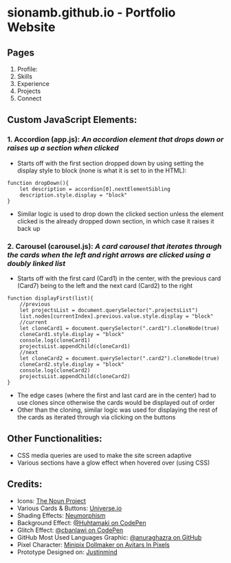 # sionamb.github.io - Portfolio Website

## Pages
  1. Profile: <em></em>
  2. Skills
  3. Experience
  4. Projects
  5. Connect

## Custom JavaScript Elements:
  ### 1. Accordion (app.js): <em>An accordion element that drops down or raises up a section when clicked</em>
 
  - Starts off with the first section dropped down by using setting the display style to block (none is what it is set to in the HTML):
```
function dropDown(){
    let description = accordion[0].nextElementSibling
    description.style.display = "block"
}
```
  - Similar logic is used to drop down the clicked section unless the element clicked is the already dropped down section, in which case it raises it back up 

### 2. Carousel (carousel.js): <em>A card carousel that iterates through the cards when the left and right arrows are clicked using a doubly linked list</em>
  - Starts off with the first card (Card1) in the center, with the previous card (Card7) being to the left and the next card (Card2) to the right
```
function displayFirst(list){
    //previous
    let projectsList = document.querySelector(".projectsList")
    list.nodes[currentIndex].previous.value.style.display = "block"
    //current
    let cloneCard1 = document.querySelector(".card1").cloneNode(true)
    cloneCard1.style.display = "block"
    console.log(cloneCard1)
    projectsList.appendChild(cloneCard1)
    //next
    let cloneCard2 = document.querySelector(".card2").cloneNode(true)
    cloneCard2.style.display = "block"
    console.log(cloneCard2)
    projectsList.appendChild(cloneCard2)
}
```
  - The edge cases (where the first and last card are in the center) had to use clones since otherwise the cards would be displayed out of order
  - Other than the cloning, similar logic was used for displaying the rest of the cards as iterated through via clicking on the buttons
## Other Functionalities:
  - CSS media queries are used to make the site screen adaptive 
  - Various sections have a glow effect when hovered over (using CSS)
  
  
## Credits:
- Icons: <a href = "https://thenounproject.com/">The Noun Project</a>
- Various Cards & Buttons: <a href = "https://uiverse.io/cards">Universe.io</a>
- Shading Effects: <a href = "https://neumorphism.io/#e0e0e0">Neumorphism</a>
- Background Effect: <a href = "https://codepen.io/Huhtamaki/pen/GPzwPY">@Huhtamaki on CodePen<a>
- Glitch Effect: <a href = "https://codepen.io/cbanlawi/pen/xxRBeMY">@cbanlawi on CodePen<a>
- GitHub Most Used Languages Graphic: <a href = "https://github.com/anuraghazra/github-readme-stats">@anuraghazra on GitHub<a>
- Pixel Character: <a href = "https://www.avatarsinpixels.com/">Minipix Dollmaker on Avitars In Pixels</a>
- Prototype Designed on: <a href = "https://www.justinmind.com/">Justinmind<a>
